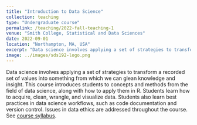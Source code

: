 ```yaml
---
title: "Introduction to Data Science"
collection: teaching
type: "Undergraduate course"
permalink: /teaching/2022-fall-teaching-1
venue: "Smith College, Statistical and Data Sciences"
date: 2022-09-01
location: "Northampton, MA, USA"
excerpt: "Data science involves applying a set of strategies to transform a recorded set of values into something from which we can glean knowledge and insight. This course introduces students to concepts and methods from the field of data science, along with how to apply them in R."
image: ../images/sds192-logo.png
---
```


Data science involves applying a set of strategies to transform a recorded set of values into something from which we can glean knowledge and insight. This course introduces students to concepts and methods from the field of data science, along with how to apply them in R. Students learn how to acquire, clean, wrangle, and visualize data. Students also learn best practices in data science workflows, such as code documentation and version control. Issues in data ethics are addressed throughout the course. See [course syllabus](https://sds-192-intro-fall22.github.io/sds-192-public-website-quarto/).
